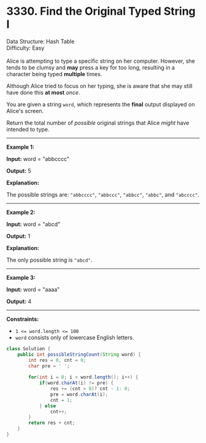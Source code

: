 # 3330. Find the Original Typed String I  

  Data Structure: Hash Table </br> Difficulty: Easy </br> </br>Alice is attempting to type a specific string on her computer. However, she tends to be clumsy and **may** press a key for too long, resulting in a character being typed **multiple** times.

Although Alice tried to focus on her typing, she is aware that she may still have done this **at most** *once*.

You are given a string `word`, which represents the **final** output displayed on Alice's screen.

Return the total number of *possible* original strings that Alice *might* have intended to type.

---

**Example 1:**

**Input:** word = "abbcccc"

**Output:** 5

**Explanation:**

The possible strings are: `"abbcccc"`, `"abbccc"`, `"abbcc"`, `"abbc"`, and `"abcccc"`.

---

**Example 2:**

**Input:** word = "abcd"

**Output:** 1

**Explanation:**

The only possible string is `"abcd"`.

---

**Example 3:**

**Input:** word = "aaaa"

**Output:** 4

---

**Constraints:**

- `1 <= word.length <= 100`
- `word` consists only of lowercase English letters.
```java
class Solution {
    public int possibleStringCount(String word) {
        int res = 0, cnt = 0;
        char pre = ' ';
        
        for(int i = 0; i < word.length(); i++) {
            if(word.charAt(i) != pre) {
                res += (cnt > 0)? cnt - 1: 0;
                pre = word.charAt(i);
                cnt = 1;
            } else
                cnt++;
        }
        return res + cnt;
    }
}
```

